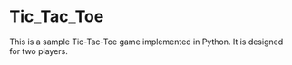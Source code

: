 # Tic_Tac_Toe
This is a sample Tic-Tac-Toe game implemented in Python. It is designed for two players.
